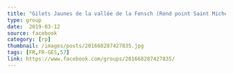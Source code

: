 ```yaml
---
title: "Gilets Jaunes de la vallée de la Fensch (Rond point Saint Michel)"
type: group
date:  2019-03-12
source: facebook
category: [rp]
thumbnail: /images/posts/201668287427835.jpg
tags: [FR,FR-GES,57]
link: https://www.facebook.com/groups/201668287427835/
---
```

